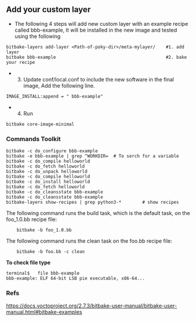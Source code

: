 ## Add your custom layer

- The following 4 steps will add new custom layer with an example recipe called bbb-example, It will be installed in the new image and tested using the following

```
bitbake-layers add-layer <Path-of-poky-dir>/meta-mylayer/    #1. add layer
bitbake bbb-example                                          #2. bake your recipe
```
- 3. Update conf/local.conf to include the new software in the final image, Add the following line.
```
IMAGE_INSTALL:append = " bbb-example"
```
- 4. Run 
```
bitbake core-image-minimal
```







### Commands Toolkit
```
bitbake -c do_configure bbb-example
bitbake -e bbb-example | grep ^WORKDIR=  # To serch for a variable
bitbake -c do_compile helloworld
bitbake -c do_fetch helloworld
bitbake -c do_unpack helloworld
bitbake -c do_compile helloworld
bitbake -c do_install helloworld
bitbake -c do_fetch helloworld
bitbake -c do_cleansstate bbb-example
bitbake -c do_cleansstate bbb-example
bitbake-layers show-recipes | grep python3-*        # show recipes
```

The following command runs the build task, which is the default task, on the foo_1.0.bb recipe file:
```
    bitbake -b foo_1.0.bb
```
The following command runs the clean task on the foo.bb recipe file:
```
    bitbake -b foo.bb -c clean
```
**To check file type**
```
terminal$   file bbb-example
bbb-example: ELF 64-bit LSB pie executable, x86-64...
```


### Refs
https://docs.yoctoproject.org/2.7.3/bitbake-user-manual/bitbake-user-manual.html#bitbake-examples

